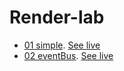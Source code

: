 # Render-lab

- [01 simple](01). [See live](https://thegicode.github.io/vanilaJS-lab/render-lab/01)
- [02 eventBus](02). [See live](https://thegicode.github.io/vanilaJS-lab/render-lab/02)
